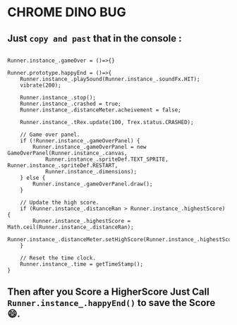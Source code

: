# CHROME DINO BUG

Just `copy and past` that in the console :
---
```JS

Runner.instance_.gameOver = ()=>{}
```
```JS
Runner.prototype.happyEnd = ()=>{
    Runner.instance_.playSound(Runner.instance_.soundFx.HIT);
    vibrate(200);

    Runner.instance_.stop();
    Runner.instance_.crashed = true;
    Runner.instance_.distanceMeter.acheivement = false;

    Runner.instance_.tRex.update(100, Trex.status.CRASHED);

    // Game over panel.
    if (!Runner.instance_.gameOverPanel) {
        Runner.instance_.gameOverPanel = new GameOverPanel(Runner.instance_.canvas,
            Runner.instance_.spriteDef.TEXT_SPRITE, Runner.instance_.spriteDef.RESTART,
            Runner.instance_.dimensions);
    } else {
        Runner.instance_.gameOverPanel.draw();
    }

    // Update the high score.
    if (Runner.instance_.distanceRan > Runner.instance_.highestScore) {
        Runner.instance_.highestScore = Math.ceil(Runner.instance_.distanceRan);
        Runner.instance_.distanceMeter.setHighScore(Runner.instance_.highestScore);
    }

    // Reset the time clock.
    Runner.instance_.time = getTimeStamp();
}
```

Then after you Score a HigherScore Just Call `Runner.instance_.happyEnd()` to save the Score :smile:.
---

